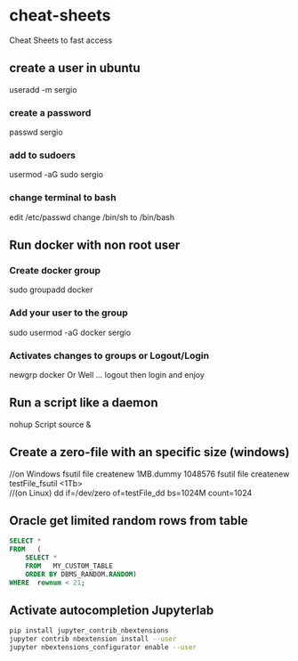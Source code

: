# cheat-sheets
Cheat Sheets to fast  access

## create a user in ubuntu
useradd -m sergio
### create a password
passwd sergio
### add to sudoers
usermod -aG sudo sergio
### change terminal to bash
edit /etc/passwd
change /bin/sh to /bin/bash

## Run docker with non root user
### Create docker group
sudo groupadd docker
### Add your user to the group
sudo usermod -aG docker sergio
### Activates changes to groups or Logout/Login
newgrp docker
Or Well ... logout then login and enjoy

## Run a script like a daemon
nohup Script source & 

## Create a zero-file with an specific size (windows)
//on Windows
fsutil file createnew 1MB.dummy 1048576 
fsutil file createnew testFile_fsutil <1Tb>   
//(on Linux)
dd if=/dev/zero of=testFile_dd bs=1024M count=1024  

## Oracle get limited random rows from table
``` sql
SELECT *
FROM   (
    SELECT *
    FROM   MY_CUSTOM_TABLE
    ORDER BY DBMS_RANDOM.RANDOM)
WHERE  rownum < 21;
```
## Activate autocompletion Jupyterlab

``` bash
pip install jupyter_contrib_nbextensions
jupyter contrib nbextension install --user
jupyter nbextensions_configurator enable --user
```
